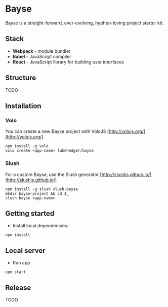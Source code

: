 # Bayse

Bayse is a straight-forward, ever-evolving, hyphen-loving project starter kit.

## Stack

- **Webpack** - module bundler
- **Babel** - JavaScript compiler
- **React** - JavaScript library for building user interfaces

## Structure

TODO

## Installation

### Volo

You can create a new Bayse project with VoloJS [http://volojs.org/](http://volojs.org/)

```
npm install -g volo
volo create <app-name> lukehedger/bayse
```

### Slush

For a custom Bayse, use the Slush generator [http://slushjs.github.io/](http://slushjs.github.io/)

```
npm install -g slush slush-bayse
mkdir bayse-project && cd $_
slush bayse <app-name>
```

## Getting started

- Install local dependencies:

```
npm install
```

## Local server

- Run app

```
npm start
```

## Release

TODO
